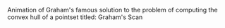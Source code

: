 Animation of Graham's famous solution to the problem of computing the convex hull of a pointset titled: Graham's Scan
